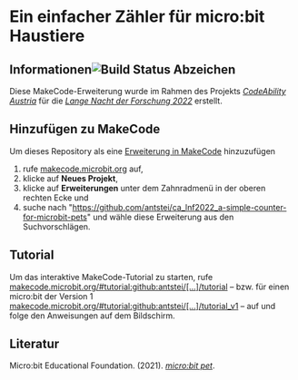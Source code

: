 # Ein einfacher Zähler für micro:bit Haustiere

## Informationen![Build Status Abzeichen](https://github.com/antstei/ca_lnf2022_a-simple-counter-for-microbit-pets/workflows/MakeCode/badge.svg)
Diese MakeCode-Erweiterung wurde im Rahmen des Projekts _[CodeAbility Austria](https://codeability.uibk.ac.at)_ für die _[Lange Nacht der Forschung 2022](https://langenachtderforschung.at/station/2903)_ erstellt.

## Hinzufügen zu MakeCode

Um dieses Repository als eine [Erweiterung in MakeCode](https://makecode.microbit.org/extensions) hinzuzufügen

1. rufe [makecode.microbit.org](https://makecode.microbit.org/) auf,
2. klicke auf **Neues Projekt**,
3. klicke auf **Erweiterungen** unter dem Zahnradmenü in der oberen rechten Ecke und
4. suche nach "https://github.com/antstei/ca_lnf2022_a-simple-counter-for-microbit-pets" und wähle diese Erweiterung aus den Suchvorschlägen.

## Tutorial
Um das interaktive MakeCode-Tutorial zu starten, rufe [makecode.microbit.org/#tutorial:github:antstei/[...]/tutorial](https://makecode.microbit.org/#tutorial:github:antstei/ca_lnf2022_a-simple-counter-for-microbit-pets/tutorial) – bzw. für einen micro:bit der Version 1 [makecode.microbit.org/#tutorial:github:antstei/[...]/tutorial_v1](https://makecode.microbit.org/#tutorial:github:antstei/ca_lnf2022_a-simple-counter-for-microbit-pets/tutorial_v1) – auf und folge den Anweisungen auf dem Bildschirm.

## Literatur
Micro:bit Educational Foundation. (2021). _[micro:bit pet](https://www.microbit.org/projects/make-it-code-it/microbit-pet/)_.
